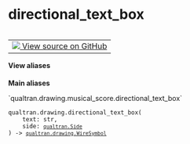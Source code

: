 # directional_text_box


<table class="tfo-notebook-buttons tfo-api nocontent" align="left">
<td>
  <a target="_blank" href="https://github.com/quantumlib/Qualtran/blob/main/qualtran/drawing/musical_score.py#L474-L481">
    <img src="https://www.tensorflow.org/images/GitHub-Mark-32px.png" />
    View source on GitHub
  </a>
</td>
</table>






<section class="expandable">
  <h4 class="showalways">View aliases</h4>
  <p>
<b>Main aliases</b>
<p>`qualtran.drawing.musical_score.directional_text_box`</p>
</p>
</section>

<pre class="devsite-click-to-copy prettyprint lang-py tfo-signature-link">
<code>qualtran.drawing.directional_text_box(
    text: str,
    side: <a href="../../qualtran/Side.html"><code>qualtran.Side</code></a>
) -> <a href="../../qualtran/drawing/WireSymbol.html"><code>qualtran.drawing.WireSymbol</code></a>
</code></pre>



<!-- Placeholder for "Used in" -->
